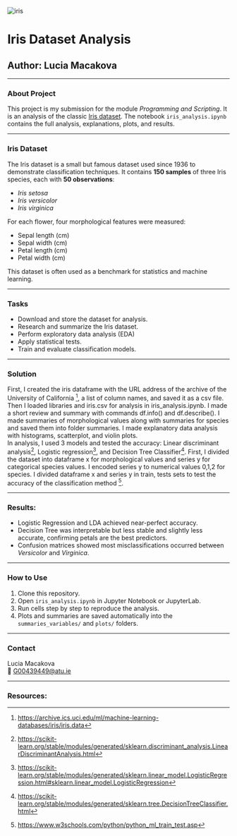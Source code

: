 ![iris](https://images.pexels.com/photos/31178524/pexels-photo-31178524.jpeg)

# Iris Dataset Analysis 
## Author: Lucia Macakova  

---

### About Project
This project is my submission for the module *Programming and Scripting*. It is an analysis of the classic [Iris dataset](https://en.wikipedia.org/wiki/Iris_flower_data_set). The notebook `iris_analysis.ipynb` contains the full analysis, explanations, plots, and results.

---

### Iris Dataset
The Iris dataset is a small but famous dataset used since 1936 to demonstrate classification techniques. It contains **150 samples** of three Iris species, each with **50 observations**:  

- *Iris setosa*  
- *Iris versicolor*  
- *Iris virginica*  

For each flower, four morphological features were measured:  

- Sepal length (cm)  
- Sepal width (cm)  
- Petal length (cm)  
- Petal width (cm)  

This dataset is often used as a benchmark for statistics and machine learning.

---

### Tasks
-   Download and store the dataset for analysis.
-   Research and summarize the Iris dataset. 
-   Perform exploratory data analysis (EDA)  
-   Apply statistical tests.  
-   Train and evaluate classification models.  

---

### Solution 
First, I created the iris dataframe with the URL address of the archive of the University of California [^1], a list of column names, and saved it as a csv file.\
Then I loaded libraries and iris.csv for analysis in iris_analysis.ipynb. I made a short review and summary with commands df.info() and df.describe(). 
I made summaries of morphological values along with summaries for species and saved them into folder summaries. I made explanatory data analysis with histograms, scatterplot, and violin plots.\
In analysis, I used 3 models and tested the accuracy: Linear discriminant analysis[^2], Logistic regression[^3], and Decision Tree Classifier[^4].
First, I divided the dataset into dataframe x for morphological values and series y for categorical species values. I encoded series y to numerical values 0,1,2 for species. I divided dataframe x and series y in train, tests sets to test the accuracy of the classification method [^5].

--- 

### Results: 
-   Logistic Regression and LDA achieved near-perfect accuracy.  
-   Decision Tree was interpretable but less stable and slightly less accurate, confirming petals are the best predictors.  
-   Confusion matrices showed most misclassifications occurred between *Versicolor* and *Virginica*.  

---

### How to Use
1.  Clone this repository.  
2.  Open `iris_analysis.ipynb` in Jupyter Notebook or JupyterLab.  
3.  Run cells step by step to reproduce the analysis.  
4.  Plots and summaries are saved automatically into the `summaries_variables/` and `plots/` folders.  

---

### Contact
Lucia Macakova\
📧 G00439449@atu.ie  

---

### Resources:
[^1]:   https://archive.ics.uci.edu/ml/machine-learning-databases/iris/iris.data
[^2]:   https://scikit-learn.org/stable/modules/generated/sklearn.discriminant_analysis.LinearDiscriminantAnalysis.html     
[^3]:   https://scikit-learn.org/stable/modules/generated/sklearn.linear_model.LogisticRegression.html#sklearn.linear_model.LogisticRegression
[^4]:   https://scikit-learn.org/stable/modules/generated/sklearn.tree.DecisionTreeClassifier.html
[^5]:   https://www.w3schools.com/python/python_ml_train_test.asp 


